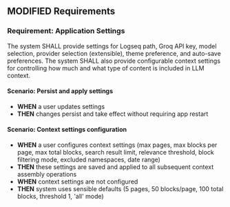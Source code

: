 ## MODIFIED Requirements
### Requirement: Application Settings
The system SHALL provide settings for Logseq path, Groq API key, model selection, provider selection (extensible), theme preference, and auto-save preferences. The system SHALL also provide configurable context settings for controlling how much and what type of content is included in LLM context.

#### Scenario: Persist and apply settings
- **WHEN** a user updates settings
- **THEN** changes persist and take effect without requiring app restart

#### Scenario: Context settings configuration
- **WHEN** a user configures context settings (max pages, max blocks per page, max total blocks, search result limit, relevance threshold, block filtering mode, excluded namespaces, date range)
- **THEN** these settings are saved and applied to all subsequent context assembly operations
- **WHEN** context settings are not configured
- **THEN** system uses sensible defaults (5 pages, 50 blocks/page, 100 total blocks, threshold 1, 'all' mode)

